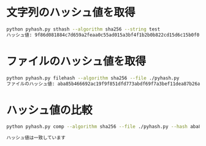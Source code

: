 # 文字列のハッシュ値を取得

```bash
python pyhash.py sthash --algorithm sha256 --string test        
ハッシュ値: 9f86d081884c7d659a2feaa0c55ad015a3bf4f1b2b0b822cd15d6c15b0f00a08
```

# ファイルのハッシュ値を取得

```bash
python pyhash.py filehash --algorithm sha256 --file ./pyhash.py
ファイルのハッシュ値: aba85b466692ac19f9f851dfd773abdf69f7a3bef11dea87b26aa59dfb70c3f4
```

# ハッシュ値の比較

```bash
python pyhash.py comp --algorithm sha256 --file ./pyhash.py --hash aba85b466692ac19f9f851dfd773abdf69f7a3bef11dea87b26aa59dfb70c3f4  

ハッシュ値は一致しています
```